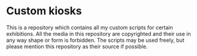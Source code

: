 # Custom kiosks

This is a repository which contains all my custom scripts for certain exhibitions.
All the media in this repository are copyrighted and their use in any way shape or form is forbidden.
The scripts may be used freely, but please mention this repository as their source if possible.